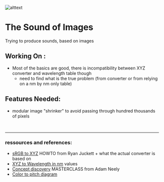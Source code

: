 ![alttext][blowingmind]

# The Sound of Images
Trying to produce sounds, based on images

## Working On :
* Most of the basics are good, there is incompatibility between XYZ converter and wavelength table though
   * need to find what is the true problem (from converter or from relying on a nm by nm only table)
   
## Features Needed:
* modular image "shrinker" to avoid passing through hundred thousands of pixels
<br/>
<hr/>

### ressources and references:
* [sRGB to XYZ](http://www.ryanjuckett.com/programming/rgb-color-space-conversion/) HOWTO from Ryan Juckett + what the actual converter is based on
* [XYZ to Wavelength in nm](https://www.waveformlighting.com/files/color_matching_functions.txt) values
* [Concept discovery](https://www.youtube.com/watch?v=JiNKlhspdKg&t=1799s) MASTERCLASS from Adam Neely
* [Color to pitch diagram](https://www.flutopedia.com/img/ColorOfSound_Nextdrum_lg.jpg)


[blowingmind]: https://github.com/Moltenhead/The-Sound-of-Images/blob/master/blowing_mind.gif "blowing mind gif"
